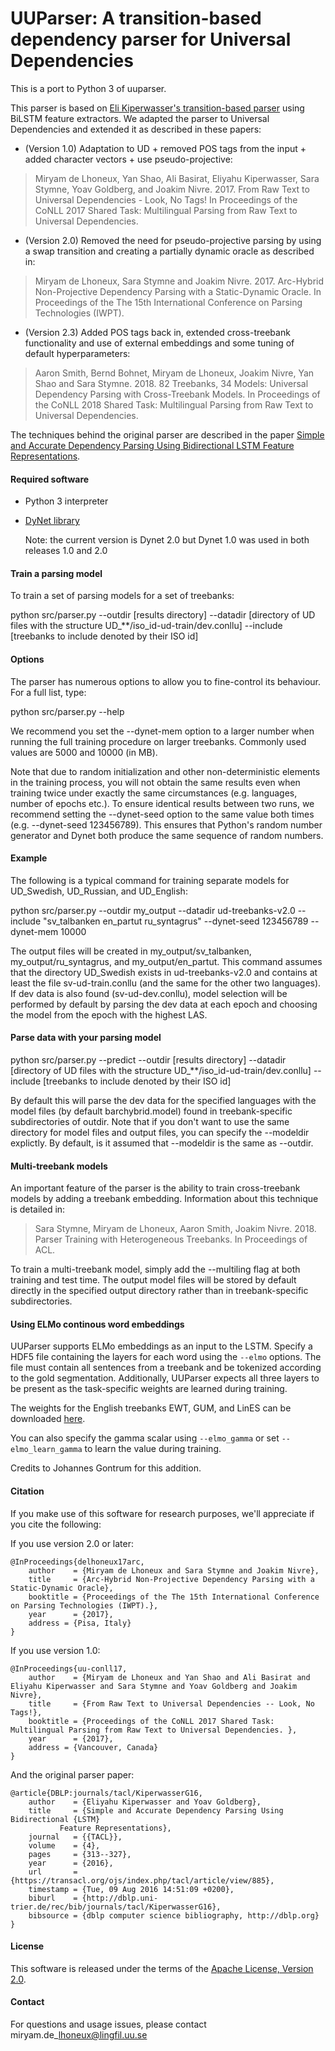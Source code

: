 # UUParser: A transition-based dependency parser for Universal Dependencies

This is a port to Python 3 of uuparser.

This parser is based on [Eli Kiperwasser's transition-based parser](http://github.com/elikip/bist-parser) using BiLSTM feature extractors.
We adapted the parser to Universal Dependencies and extended it as described in these papers:

* (Version 1.0) Adaptation to UD + removed POS tags from the input + added character vectors + use pseudo-projective:
>Miryam de Lhoneux, Yan Shao, Ali Basirat, Eliyahu Kiperwasser, Sara Stymne, Yoav Goldberg, and Joakim Nivre. 2017. From Raw Text to Universal Dependencies - Look, No Tags! In Proceedings of the CoNLL 2017 Shared Task: Multilingual Parsing from Raw Text to Universal Dependencies.

* (Version 2.0) Removed the need for pseudo-projective parsing by using a swap transition and creating a partially dynamic oracle as described in:
>Miryam de Lhoneux, Sara Stymne and Joakim Nivre. 2017. Arc-Hybrid Non-Projective Dependency Parsing with a Static-Dynamic Oracle. In Proceedings of the The 15th International Conference on Parsing Technologies (IWPT).

* (Version 2.3) Added POS tags back in, extended cross-treebank functionality and use of external embeddings and some tuning of default hyperparameters:

>Aaron Smith, Bernd Bohnet, Miryam de Lhoneux, Joakim Nivre, Yan Shao and Sara Stymne. 2018. 82 Treebanks, 34 Models: Universal Dependency Parsing with Cross-Treebank Models. In Proceedings of the CoNLL 2018 Shared Task: Multilingual Parsing from Raw Text to Universal Dependencies.

The techniques behind the original parser are described in the paper [Simple and Accurate Dependency Parsing Using Bidirectional LSTM Feature Representations](https://www.transacl.org/ojs/index.php/tacl/article/viewFile/885/198).

#### Required software

 * Python 3 interpreter
 * [DyNet library](https://github.com/clab/dynet/tree/master/python)

    Note: the current version is Dynet 2.0 but Dynet 1.0 was used in both releases 1.0 and 2.0


#### Train a parsing model

To train a set of parsing models for a set of treebanks:

python src/parser.py --outdir [results directory] --datadir [directory of UD files with the structure UD\_\*\*/iso\_id-ud-train/dev.conllu] --include [treebanks to include denoted by their ISO id]

#### Options

The parser has numerous options to allow you to fine-control its behaviour. For a full list, type:

python src/parser.py --help

We recommend you set the --dynet-mem option to a larger number when running the full training procedure on larger treebanks.
Commonly used values are 5000 and 10000 (in MB).

Note that due to random initialization and other non-deterministic elements in the training process, you will not obtain the same results even when training twice under exactly the same circumstances (e.g. languages, number of epochs etc.).
To ensure identical results between two runs, we recommend setting the --dynet-seed option to the same value both times (e.g. --dynet-seed 123456789).
This ensures that Python's random number generator and Dynet both produce the same sequence of random numbers.

#### Example

The following is a typical command for training separate models for UD_Swedish, UD_Russian, and UD_English:

python src/parser.py --outdir my_output --datadir ud-treebanks-v2.0 --include "sv_talbanken en_partut ru_syntagrus" --dynet-seed 123456789 --dynet-mem 10000

The output files will be created in my_output/sv_talbanken, my_output/ru_syntagrus, and my_output/en_partut.
This command assumes that the directory UD_Swedish exists in ud-treebanks-v2.0 and contains at least the file sv-ud-train.conllu (and the same for the other two languages).
If dev data is also found (sv-ud-dev.conllu), model selection will be performed by default by parsing the dev data at each epoch and choosing the model from the epoch with the highest LAS.

#### Parse data with your parsing model

python src/parser.py --predict --outdir [results directory] --datadir [directory of UD files with the structure UD\_\*\*/iso\_id-ud-train/dev.conllu] --include [treebanks to include denoted by their ISO id]

By default this will parse the dev data for the specified languages with the model files (by default barchybrid.model) found in treebank-specific subdirectories of outdir.
Note that if you don't want to use the same directory for model files and output files, you can specify the --modeldir explictly.
By default, is it assumed that --modeldir is the same as --outdir.

#### Multi-treebank models

An important feature of the parser is the ability to train cross-treebank models by adding a treebank embedding.
Information about this technique is detailed in:

>Sara Stymne, Miryam de Lhoneux, Aaron Smith, Joakim Nivre. 2018. Parser Training with Heterogeneous Treebanks. In Proceedings of ACL.

To train a multi-treebank model, simply add the --multiling flag at both training and test time.
The output model files will be stored by default directly in the specified output directory rather than in treebank-specific subdirectories.

#### Using ELMo continous word embeddings

UUParser supports ELMo embeddings as an input to the LSTM. 
Specify a HDF5 file containing the layers for each word using the `--elmo` options.
The file must contain all sentences from a treebank and be tokenized according
to the gold segmentation. Additionally, UUParser expects all three layers to be present
 as the task-specific weights are learned during training.
 
The weights for the English treebanks EWT, GUM, and LinES can be downloaded [here](https://www.dropbox.com/sh/kyaq2mt07qpbtxt/AACD6LsEJrqgaURaAZ-fvHpoa?dl=0).

You can also specify the gamma scalar using `--elmo_gamma` or set `--elmo_learn_gamma`
to learn the value during training.

Credits to Johannes Gontrum for this addition.

#### Citation

If you make use of this software for research purposes, we'll appreciate if you cite the following:

If you use version 2.0 or later:

    @InProceedings{delhoneux17arc,
        author    = {Miryam de Lhoneux and Sara Stymne and Joakim Nivre},
        title     = {Arc-Hybrid Non-Projective Dependency Parsing with a Static-Dynamic Oracle},
        booktitle = {Proceedings of the The 15th International Conference on Parsing Technologies (IWPT).},
        year      = {2017},
        address = {Pisa, Italy}
    }

If you use version 1.0:

    @InProceedings{uu-conll17,
        author    = {Miryam de Lhoneux and Yan Shao and Ali Basirat and Eliyahu Kiperwasser and Sara Stymne and Yoav Goldberg and Joakim Nivre},
        title     = {From Raw Text to Universal Dependencies -- Look, No Tags!},
        booktitle = {Proceedings of the CoNLL 2017 Shared Task: Multilingual Parsing from Raw Text to Universal Dependencies. },
        year      = {2017},
        address = {Vancouver, Canada}
    }

And the original parser paper:

    @article{DBLP:journals/tacl/KiperwasserG16,
        author    = {Eliyahu Kiperwasser and Yoav Goldberg},
        title     = {Simple and Accurate Dependency Parsing Using Bidirectional {LSTM}
               Feature Representations},
        journal   = {{TACL}},
        volume    = {4},
        pages     = {313--327},
        year      = {2016},
        url       = {https://transacl.org/ojs/index.php/tacl/article/view/885},
        timestamp = {Tue, 09 Aug 2016 14:51:09 +0200},
        biburl    = {http://dblp.uni-trier.de/rec/bib/journals/tacl/KiperwasserG16},
        bibsource = {dblp computer science bibliography, http://dblp.org}
    }

#### License

This software is released under the terms of the [Apache License, Version 2.0](http://www.apache.org/licenses/LICENSE-2.0).

#### Contact

For questions and usage issues, please contact miryam.de\_lhoneux@lingfil.uu.se
